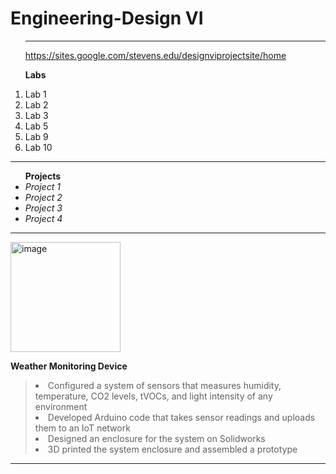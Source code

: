 # Engineering-Design VI
<ol>
  
  ---------------------------------
  
  <https://sites.google.com/stevens.edu/designviprojectsite/home>

  <strong>Labs</strong>
  
  <li>Lab 1</li>
  <li>Lab 2</li>
  <li>Lab 3</li>
  <li>Lab 5</li>
  <li>Lab 9</li>
  <li>Lab 10</li>
</ol>

------------------------------------------------------------

<ul>
  <strong>Projects</strong>
  
  <li><em>Project 1</em></li>
  <li><em>Project 2</em></li>
  <li><em>Project 3</em></li>
  <li><em>Project 4</em></li>
</ul>

--------------------------------

<img width="176" alt="image" src="https://github.com/user-attachments/assets/7900b2ee-0cbf-4603-a900-23f1213101d8" />

<strong>Weather Monitoring Device</strong>

> <li>Configured a system of sensors that measures humidity, temperature, CO2 levels, tVOCs, and light intensity of any environment </li>
> <li>Developed Arduino code that takes sensor readings and uploads them to an IoT network </li>
> <li>Designed an enclosure for the system on Solidworks </li>
> <li>3D printed the system enclosure and assembled a prototype</li>

--------------------------------
